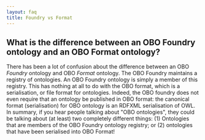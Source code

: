 ```yaml
---
layout: faq
title: Foundry vs Format
---
```


## What is the difference between an OBO Foundry ontology and an OBO Format ontology?

There has been a lot of confusion about the difference between an OBO *Foundry* ontology and OBO *Format* ontology.
The OBO Foundry maintains a registry of ontologies.
An OBO Foundry ontology is simply a member of this registry.
This has nothing at all to do with the OBO format, which is a serialisation, or file format for ontologies.
Indeed, the OBO foundry does not even require that an ontology be published in OBO format: the canonical format (serialisation) for OBO ontology is an RDFXML serialisation of OWL.
In summary, if you hear people talking about "OBO ontologies", they could be talking about (at least) two completely different things:
(1) Ontologies that are members of the OBO Foundry ontology registry; or (2) ontologies that have been serialised into OBO Format!
